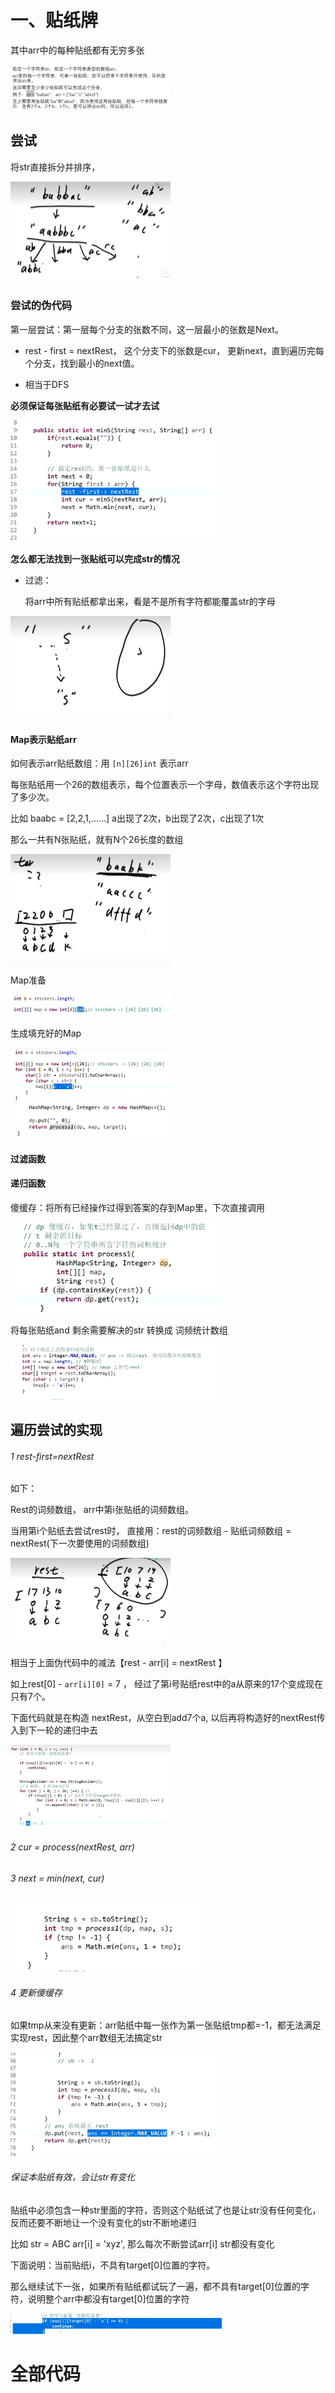 



# 一、贴纸牌

其中arr中的每种贴纸都有无穷多张

<img src="../pic/Untitled.assets/image-20220805202659454.png" alt="image-20220805202659454" style="zoom: 25%;" />



## 尝试

将str直接拆分并排序，

<img src="../pic/Untitled.assets/image-20220805202832580.png" alt="image-20220805202832580" style="zoom: 25%;" />

### **尝试的伪代码**

第一层尝试：第一层每个分支的张数不同，这一层最小的张数是Next。

- rest - first = nextRest， 这个分支下的张数是cur， 更新next，直到遍历完每个分支，找到最小的next值。

- 相当于DFS

**必须保证每张贴纸有必要试一试才去试**

<img src="../pic/Untitled.assets/image-20220805203226589.png" alt="image-20220805203226589" style="zoom: 33%;" />



**怎么都无法找到一张贴纸可以完成str的情况**

- 过滤：

   将arr中所有贴纸都拿出来，看是不是所有字符都能覆盖str的字母

<img src="../pic/Untitled.assets/image-20220805203746630.png" alt="image-20220805203746630" style="zoom: 25%;" />



#### Map表示贴纸arr

如何表示arr贴纸数组：用 `[n][26]int` 表示arr

每张贴纸用一个26的数组表示，每个位置表示一个字母，数值表示这个字符出现了多少次。

比如 baabc = [2,2,1,......] a出现了2次，b出现了2次，c出现了1次

那么一共有N张贴纸，就有N个26长度的数组 

<img src="../pic/Untitled.assets/image-20220805204433662.png" alt="image-20220805204433662" style="zoom: 25%;" />

Map准备

<img src="../pic/Untitled.assets/image-20220805204820280.png" alt="image-20220805204820280" style="zoom:25%;" />

生成填充好的Map

<img src="../pic/Untitled.assets/image-20220805205120868.png" alt="image-20220805205120868" style="zoom: 25%;" />



<img src="../pic/Untitled.assets/image-20220805205250033.png" alt="image-20220805205250033" style="zoom:25%;" />

#### 过滤函数



#### 递归函数

傻缓存：将所有已经操作过得到答案的存到Map里，下次直接调用

<img src="../pic/Untitled.assets/image-20220805205620795.png" alt="image-20220805205620795" style="zoom:33%;" />



将每张贴纸and 剩余需要解决的str 转换成 词频统计数组

<img src="../pic/Untitled.assets/image-20220805210105138.png" alt="image-20220805210105138" style="zoom: 33%;" />

## 遍历尝试的实现



###### 1 rest-first=nextRest

如下：

Rest的词频数组， arr中第i张贴纸的词频数组。

当用第i个贴纸去尝试rest时， 直接用：rest的词频数组 - 贴纸词频数组 = nextRest(下一次要使用的词频数组)

<img src="../pic/Untitled.assets/image-20220805211109148.png" alt="image-20220805211109148" style="zoom:25%;" />



相当于上面伪代码中的减法【rest - arr[i] = nextRest 】

如上rest[0] - `arr[i][0]` = 7 ， 经过了第i号贴纸rest中的a从原来的17个变成现在只有7个。

下面代码就是在构造 nextRest，从空白到add7个a, 以后再将构造好的nextRest传入到下一轮的递归中去

<img src="../pic/Untitled.assets/image-20220805212149237.png" alt="image-20220805212149237" style="zoom:25%;" />



###### 2 cur = process(nextRest, arr)

###### 3 next = min(next, cur)

<img src="../pic/Untitled.assets/image-20220805215130336.png" alt="image-20220805215130336" style="zoom:33%;" />



###### 4 更新傻缓存

 如果tmp从来没有更新：arr贴纸中每一张作为第一张贴纸tmp都=-1，都无法满足实现rest，因此整个arr数组无法搞定str

<img src="../pic/Untitled.assets/image-20220805215020376.png" alt="image-20220805215020376" style="zoom:33%;" />



###### 保证本贴纸有效，会让str有变化

贴纸中必须包含一种str里面的字符，否则这个贴纸试了也是让str没有任何变化，反而还要不断地让一个没有变化的str不断地递归

比如 str = ABC arr[i] = 'xyz', 那么每次不断尝试arr[i] str都没有变化





下面说明：当前贴纸i，不具有target[0]位置的字符。

那么继续试下一张，如果所有贴纸都试玩了一遍，都不具有target[0]位置的字符，说明整个arr中都没有target[0]位置的字符

<img src="../pic/Untitled.assets/image-20220805221025917.png" alt="image-20220805221025917" style="zoom:33%;" />









# 全部代码

